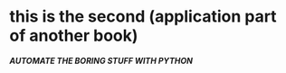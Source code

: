 # this is the second (application part of another book)
***AUTOMATE THE BORING STUFF WITH PYTHON***
